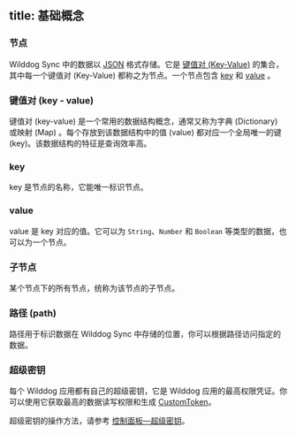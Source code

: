 
title: 基础概念
---


### 节点

Wilddog Sync 中的数据以 [JSON](http://json.org/json-zh.html) 格式存储。它是 [键值对 (Key-Value)](/guide/reference/term.html#键值对-key-value)  的集合，其中每一个键值对 (Key-Value)  都称之为节点。一个节点包含 [key](/guide/reference/term.html#key) 和 [value](/guide/reference/term.html#value) 。

### 键值对 (key - value)

键值对 (key-value) 是一个常用的数据结构概念，通常又称为字典 (Dictionary) 或映射 (Map) 。每个存放到该数据结构中的值 (value) 都对应一个全局唯一的键 (key)。该数据结构的特征是查询效率高。 

### key

key 是节点的名称，它能唯一标识节点。

### value

value 是 key 对应的值。它可以为 `String`、`Number` 和 `Boolean` 等类型的数据，也可以为一个节点。

### 子节点

某个节点下的所有节点，统称为该节点的子节点。

### 路径 (path)

路径用于标识数据在 Wilddog Sync 中存储的位置，你可以根据路径访问指定的数据。

### 超级密钥

每个 Wilddog 应用都有自己的超级密钥，它是 Wilddog 应用的最高权限凭证。你可以使用它获取最高的数据读写权限和生成 [CustomToken](/guide/auth/core/concept.html#身份认证令牌)。

超级密钥的操作方法，请参考 [控制面板—超级密钥](/console/administer.html#超级密钥)。